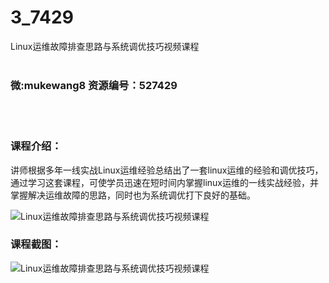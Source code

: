 # 3_7429
Linux运维故障排查思路与系统调优技巧视频课程
<br/></br>
<h3>微:mukewang8 资源编号：527429</h3>
<br/></br>
<h3>课程介绍：</h3>
<p>讲师根据多年一线实战<a title="查看与 Linux运维 相关的文章" target="_blank">Linux运维</a>经验总结出了一套linux运维的经验和调优技巧，通过学习这套课程，可使学员迅速在短时间内掌握linux运维的一线实战经验，并掌握解决运维故障的思路，同时也为系统调优打下良好的基础。</p>
<p><img src="https://www.ko996.com/wp-content/uploads/img/2019/09/2-110-300x225.png" alt="Linux运维故障排查思路与系统调优技巧视频课程"></p>
<h3>课程截图：</h3>
<p><img src="https://www.ko996.com/wp-content/uploads/img/2019/09/4-2.png" alt="Linux运维故障排查思路与系统调优技巧视频课程"></p>
<p>&nbsp;</p>
